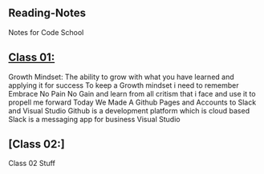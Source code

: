 ## Reading-Notes
Notes for Code School

## [Class 01:](/Reading-Notes/Class01)
Growth Mindset: The ability to grow with what you have learned and applying it for success
To keep a Growth mindset i need to remember Embrace No Pain No Gain and learn from all critism that i face and use it to propell me forward
Today We Made A Github Pages and Accounts to Slack and Visual Studio
Github is a development platform which is cloud based
Slack is a messaging app for business
Visual Studio
## [Class 02:] 

Class 02 Stuff
